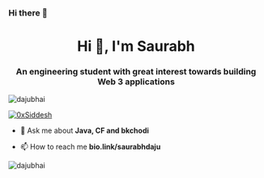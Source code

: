 ### Hi there 👋

<h1 align="center">Hi 👋, I'm Saurabh</h1>
<h3 align="center">An engineering student with great interest towards building Web 3 applications</h3>

<p align="left"> <img src="https://komarev.com/ghpvc/?username=saurabhdaju&label=Profile%20views&color=0e75b6&style=flat" alt="dajubhai" /> </p>

<p align="left"> <a href="https://twitter.com/saurabhdaju" target="blank"><img src="https://img.shields.io/twitter/follow/0xsiddesh?logo=twitter&style=for-the-badge" alt="0xSiddesh" /></a> </p>

- 💬 Ask me about **Java, CF and bkchodi**

- 📫 How to reach me **bio.link/saurabhdaju**


<p><img align="center" src="https://github-readme-stats.vercel.app/api/top-langs?username=saurabhdaju&show_icons=true&locale=en&layout=compact" alt="dajubhai" /></p>

